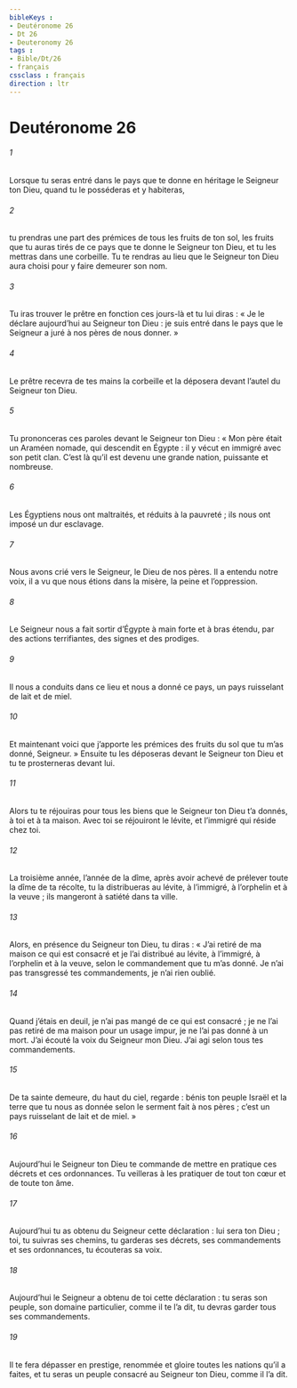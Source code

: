 ```yaml
---
bibleKeys : 
- Deutéronome 26
- Dt 26
- Deuteronomy 26
tags : 
- Bible/Dt/26
- français
cssclass : français
direction : ltr
---
```


# Deutéronome 26

###### 1
Lorsque tu seras entré dans le pays que te donne en héritage le Seigneur ton Dieu, quand tu le posséderas et y habiteras,
###### 2
tu prendras une part des prémices de tous les fruits de ton sol, les fruits que tu auras tirés de ce pays que te donne le Seigneur ton Dieu, et tu les mettras dans une corbeille. Tu te rendras au lieu que le Seigneur ton Dieu aura choisi pour y faire demeurer son nom.
###### 3
Tu iras trouver le prêtre en fonction ces jours-là et tu lui diras : « Je le déclare aujourd’hui au Seigneur ton Dieu : je suis entré dans le pays que le Seigneur a juré à nos pères de nous donner. »
###### 4
Le prêtre recevra de tes mains la corbeille et la déposera devant l’autel du Seigneur ton Dieu.
###### 5
Tu prononceras ces paroles devant le Seigneur ton Dieu :
« Mon père était un Araméen nomade, qui descendit en Égypte : il y vécut en immigré avec son petit clan. C’est là qu’il est devenu une grande nation, puissante et nombreuse.
###### 6
Les Égyptiens nous ont maltraités, et réduits à la pauvreté ; ils nous ont imposé un dur esclavage.
###### 7
Nous avons crié vers le Seigneur, le Dieu de nos pères. Il a entendu notre voix, il a vu que nous étions dans la misère, la peine et l’oppression.
###### 8
Le Seigneur nous a fait sortir d’Égypte à main forte et à bras étendu, par des actions terrifiantes, des signes et des prodiges.
###### 9
Il nous a conduits dans ce lieu et nous a donné ce pays, un pays ruisselant de lait et de miel.
###### 10
Et maintenant voici que j’apporte les prémices des fruits du sol que tu m’as donné, Seigneur. »
Ensuite tu les déposeras devant le Seigneur ton Dieu et tu te prosterneras devant lui.
###### 11
Alors tu te réjouiras pour tous les biens que le Seigneur ton Dieu t’a donnés, à toi et à ta maison. Avec toi se réjouiront le lévite, et l’immigré qui réside chez toi.
###### 12
La troisième année, l’année de la dîme, après avoir achevé de prélever toute la dîme de ta récolte, tu la distribueras au lévite, à l’immigré, à l’orphelin et à la veuve ; ils mangeront à satiété dans ta ville.
###### 13
Alors, en présence du Seigneur ton Dieu, tu diras :
« J’ai retiré de ma maison ce qui est consacré et je l’ai distribué au lévite, à l’immigré, à l’orphelin et à la veuve, selon le commandement que tu m’as donné. Je n’ai pas transgressé tes commandements, je n’ai rien oublié.
###### 14
Quand j’étais en deuil, je n’ai pas mangé de ce qui est consacré ; je ne l’ai pas retiré de ma maison pour un usage impur, je ne l’ai pas donné à un mort. J’ai écouté la voix du Seigneur mon Dieu. J’ai agi selon tous tes commandements.
###### 15
De ta sainte demeure, du haut du ciel, regarde : bénis ton peuple Israël et la terre que tu nous as donnée selon le serment fait à nos pères ; c’est un pays ruisselant de lait et de miel. »
###### 16
Aujourd’hui le Seigneur ton Dieu te commande de mettre en pratique ces décrets et ces ordonnances. Tu veilleras à les pratiquer de tout ton cœur et de toute ton âme.
###### 17
Aujourd’hui tu as obtenu du Seigneur cette déclaration : lui sera ton Dieu ; toi, tu suivras ses chemins, tu garderas ses décrets, ses commandements et ses ordonnances, tu écouteras sa voix.
###### 18
Aujourd’hui le Seigneur a obtenu de toi cette déclaration : tu seras son peuple, son domaine particulier, comme il te l’a dit, tu devras garder tous ses commandements.
###### 19
Il te fera dépasser en prestige, renommée et gloire toutes les nations qu’il a faites, et tu seras un peuple consacré au Seigneur ton Dieu, comme il l’a dit.
